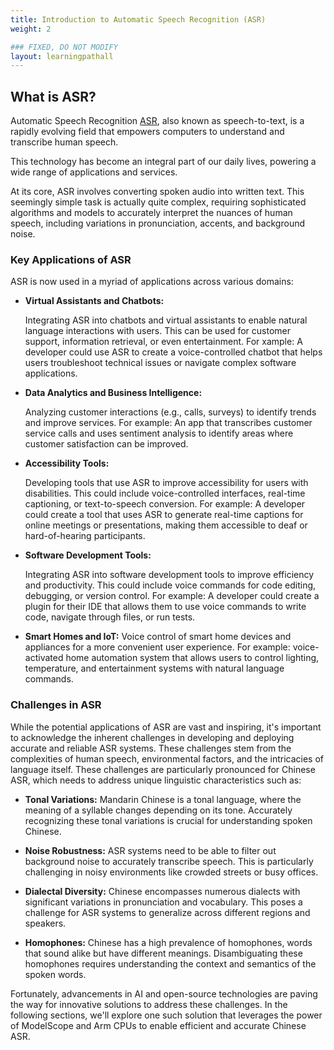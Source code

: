 ```yaml
---
title: Introduction to Automatic Speech Recognition (ASR)
weight: 2

### FIXED, DO NOT MODIFY
layout: learningpathall
---
```


## What is ASR?

Automatic Speech Recognition [ASR](https://en.wikipedia.org/wiki/Speech_recognition), also known as speech-to-text, is a rapidly evolving field that empowers computers to understand and transcribe human speech.

This technology has become an integral part of our daily lives, powering a wide range of applications and services.   

At its core, ASR involves converting spoken audio into written text. This seemingly simple task is actually quite complex, requiring sophisticated algorithms and models to accurately interpret the nuances of human speech, including variations in pronunciation, accents, and background noise.   

### Key Applications of ASR

ASR is now used in a myriad of applications across various domains:

* **Virtual Assistants and Chatbots:**

    Integrating ASR into chatbots and virtual assistants to enable natural language interactions with users. This can be used for customer support, information retrieval, or even entertainment.
    For xample: A developer could use ASR to create a voice-controlled chatbot that helps users troubleshoot technical issues or navigate complex software applications.

* **Data Analytics and Business Intelligence:**

    Analyzing customer interactions (e.g., calls, surveys) to identify trends and improve services.
    For example: An app that transcribes customer service calls and uses sentiment analysis to identify areas where customer satisfaction can be improved.

* **Accessibility Tools:**

    Developing tools that use ASR to improve accessibility for users with disabilities. This could include voice-controlled interfaces, real-time captioning, or text-to-speech conversion.
    For example: A developer could create a tool that uses ASR to generate real-time captions for online meetings or presentations, making them accessible to deaf or hard-of-hearing participants.

* **Software Development Tools:**

    Integrating ASR into software development tools to improve efficiency and productivity. This could include voice commands for code editing, debugging, or version control.
    For example: A developer could create a plugin for their IDE that allows them to use voice commands to write code, navigate through files, or run tests.

* **Smart Homes and IoT:**
    Voice control of smart home devices and appliances for a more convenient user experience.
    For example: voice-activated home automation system that allows users to control lighting, temperature, and entertainment systems with natural language commands.


### Challenges in ASR

While the potential applications of ASR are vast and inspiring, it's important to acknowledge the inherent challenges in developing and deploying accurate and reliable ASR systems. These challenges stem from the complexities of human speech, environmental factors, and the intricacies of language itself. These challenges are particularly pronounced for Chinese ASR, which needs to address unique linguistic characteristics such as:

* **Tonal Variations:**
    Mandarin Chinese is a tonal language, where the meaning of a syllable changes depending on its tone. Accurately recognizing these tonal variations is crucial for understanding spoken Chinese.

* **Noise Robustness:** 
    ASR systems need to be able to filter out background noise to accurately transcribe speech. This is particularly challenging in noisy environments like crowded streets or busy offices.

* **Dialectal Diversity:** 
    Chinese encompasses numerous dialects with significant variations in pronunciation and vocabulary. This poses a challenge for ASR systems to generalize across different regions and speakers.

* **Homophones:**
    Chinese has a high prevalence of homophones, words that sound alike but have different meanings. Disambiguating these homophones requires understanding the context and semantics of the spoken words.

Fortunately, advancements in AI and open-source technologies are paving the way for innovative solutions to address these challenges. In the following sections, we'll explore one such solution that leverages the power of ModelScope and Arm CPUs to enable efficient and accurate Chinese ASR.